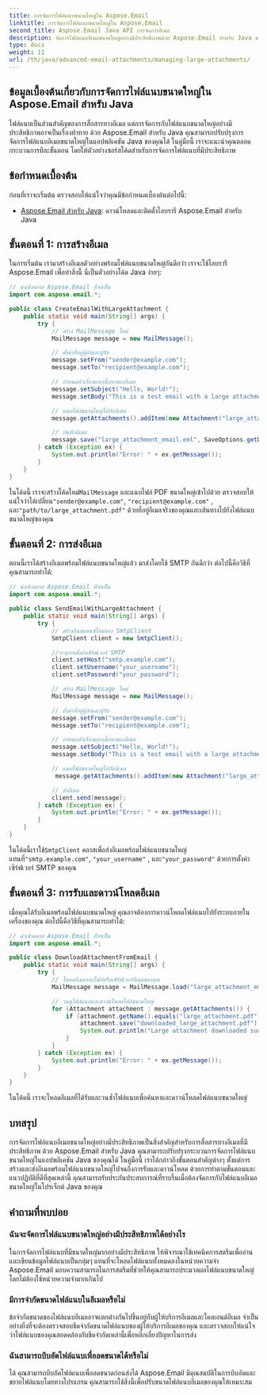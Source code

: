 ```yaml
---
title: การจัดการไฟล์แนบขนาดใหญ่ใน Aspose.Email
linktitle: การจัดการไฟล์แนบขนาดใหญ่ใน Aspose.Email
second_title: Aspose.Email Java API การจัดการอีเมล
description: จัดการไฟล์แนบอีเมลขนาดใหญ่อย่างมีประสิทธิภาพด้วย Aspose.Email สำหรับ Java คำแนะนำทีละขั้นตอนและซอร์สโค้ดสำหรับการจัดการไฟล์แนบที่มีประสิทธิภาพในแอปพลิเคชัน Java
type: docs
weight: 11
url: /th/java/advanced-email-attachments/managing-large-attachments/
---
```


## ข้อมูลเบื้องต้นเกี่ยวกับการจัดการไฟล์แนบขนาดใหญ่ใน Aspose.Email สำหรับ Java

ไฟล์แนบเป็นส่วนสำคัญของการสื่อสารทางอีเมล แต่การจัดการกับไฟล์แนบขนาดใหญ่อย่างมีประสิทธิภาพอาจเป็นเรื่องท้าทาย ด้วย Aspose.Email สำหรับ Java คุณสามารถปรับปรุงการจัดการไฟล์แนบอีเมลขนาดใหญ่ในแอปพลิเคชัน Java ของคุณได้ ในคู่มือนี้ เราจะแนะนำคุณตลอดกระบวนการทีละขั้นตอน โดยให้ตัวอย่างซอร์สโค้ดสำหรับการจัดการไฟล์แนบที่มีประสิทธิภาพ

## ข้อกำหนดเบื้องต้น

ก่อนที่เราจะเริ่มต้น ตรวจสอบให้แน่ใจว่าคุณมีข้อกำหนดเบื้องต้นต่อไปนี้:

- [Aspose.Email สำหรับ Java](https://releases.aspose.com/email/java/): ดาวน์โหลดและติดตั้งไลบรารี Aspose.Email สำหรับ Java

## ขั้นตอนที่ 1: การสร้างอีเมล

ในการเริ่มต้น เรามาสร้างอีเมลตัวอย่างพร้อมไฟล์แนบขนาดใหญ่กันดีกว่า เราจะใช้ไลบรารี Aspose.Email เพื่อทำสิ่งนี้ นี่เป็นตัวอย่างโค้ด Java ง่ายๆ:

```java
// นำเข้าคลาส Aspose.Email ที่จำเป็น
import com.aspose.email.*;

public class CreateEmailWithLargeAttachment {
    public static void main(String[] args) {
        try {
            // สร้าง MailMessage ใหม่
            MailMessage message = new MailMessage();

            // ตั้งค่าที่อยู่ผู้ส่งและผู้รับ
            message.setFrom("sender@example.com");
            message.setTo("recipient@example.com");

            // กำหนดหัวเรื่องและเนื้อหาของอีเมล
            message.setSubject("Hello, World!");
            message.setBody("This is a test email with a large attachment.");

            // แนบไฟล์ขนาดใหญ่ไปกับอีเมล
            message.getAttachments().addItem(new Attachment("large_attachment.pdf", "path/to/large_attachment.pdf"));

            // บันทึกอีเมล
            message.save("large_attachment_email.eml", SaveOptions.getDefaultEml());
        } catch (Exception ex) {
            System.out.println("Error: " + ex.getMessage());
        }
    }
}
```

 ในโค้ดนี้ เราจะสร้างโค้ดใหม่`MailMessage` และแนบไฟล์ PDF ขนาดใหญ่เข้าไปด้วย ตรวจสอบให้แน่ใจว่าได้เปลี่ยน`"sender@example.com"`, `"recipient@example.com"` , และ`"path/to/large_attachment.pdf"` ด้วยที่อยู่อีเมลจริงของคุณและเส้นทางไปยังไฟล์แนบขนาดใหญ่ของคุณ

## ขั้นตอนที่ 2: การส่งอีเมล

ตอนนี้เราได้สร้างอีเมลพร้อมไฟล์แนบขนาดใหญ่แล้ว มาส่งโดยใช้ SMTP กันดีกว่า ต่อไปนี้คือวิธีที่คุณสามารถทำได้:

```java
// นำเข้าคลาส Aspose.Email ที่จำเป็น
import com.aspose.email.*;

public class SendEmailWithLargeAttachment {
    public static void main(String[] args) {
        try {
            // สร้างอินสแตนซ์ใหม่ของ SmtpClient
            SmtpClient client = new SmtpClient();

            //ระบุการตั้งค่าเซิร์ฟเวอร์ SMTP
            client.setHost("smtp.example.com");
            client.setUsername("your_username");
            client.setPassword("your_password");

            // สร้าง MailMessage ใหม่
            MailMessage message = new MailMessage();

            // ตั้งค่าที่อยู่ผู้ส่งและผู้รับ
            message.setFrom("sender@example.com");
            message.setTo("recipient@example.com");

            // กำหนดหัวเรื่องและเนื้อหาของอีเมล
            message.setSubject("Hello, World!");
            message.setBody("This is a test email with a large attachment.");

            // แนบไฟล์ขนาดใหญ่ไปกับอีเมล
             message.getAttachments().addItem(new Attachment("large_attachment.pdf", "path/to/large_attachment.pdf"));

            // ส่งอีเมล
            client.send(message);
        } catch (Exception ex) {
            System.out.println("Error: " + ex.getMessage());
        }
    }
}
```

 ในโค้ดนี้เราใช้`SmtpClient` คลาสเพื่อส่งอีเมลพร้อมไฟล์แนบขนาดใหญ่ แทนที่`"smtp.example.com"`, `"your_username"` , และ`"your_password"` ด้วยการตั้งค่าเซิร์ฟเวอร์ SMTP ของคุณ

## ขั้นตอนที่ 3: การรับและดาวน์โหลดอีเมล

เมื่อคุณได้รับอีเมลพร้อมไฟล์แนบขนาดใหญ่ คุณอาจต้องการดาวน์โหลดไฟล์แนบไปยังระบบภายในเครื่องของคุณ ต่อไปนี้คือวิธีที่คุณสามารถทำได้:

```java
// นำเข้าคลาส Aspose.Email ที่จำเป็น
import com.aspose.email.*;

public class DownloadAttachmentFromEmail {
    public static void main(String[] args) {
        try {
            // โหลดอีเมลจากไฟล์หรือเซิร์ฟเวอร์อีเมลของคุณ
            MailMessage message = MailMessage.load("large_attachment_email.eml");

            // วนดูไฟล์แนบและดาวน์โหลดไฟล์ขนาดใหญ่
            for (Attachment attachment : message.getAttachments()) {
                if (attachment.getName().equals("large_attachment.pdf")) {
                    attachment.save("downloaded_large_attachment.pdf");
                    System.out.println("Large attachment downloaded successfully.");
                }
            }
        } catch (Exception ex) {
            System.out.println("Error: " + ex.getMessage());
        }
    }
}
```

ในโค้ดนี้ เราจะโหลดอีเมลที่ได้รับและวนซ้ำไฟล์แนบเพื่อค้นหาและดาวน์โหลดไฟล์แนบขนาดใหญ่

## บทสรุป

การจัดการไฟล์แนบอีเมลขนาดใหญ่อย่างมีประสิทธิภาพเป็นสิ่งสำคัญสำหรับการสื่อสารทางอีเมลที่มีประสิทธิภาพ ด้วย Aspose.Email สำหรับ Java คุณสามารถปรับปรุงกระบวนการจัดการไฟล์แนบขนาดใหญ่ในแอปพลิเคชัน Java ของคุณได้ ในคู่มือนี้ เราได้กล่าวถึงขั้นตอนสำคัญต่างๆ ตั้งแต่การสร้างและส่งอีเมลพร้อมไฟล์แนบขนาดใหญ่ไปจนถึงการรับและดาวน์โหลด ด้วยการทำตามขั้นตอนและแนวปฏิบัติที่ดีที่สุดเหล่านี้ คุณสามารถรับประกันประสบการณ์ที่ราบรื่นเมื่อต้องจัดการกับไฟล์แนบอีเมลขนาดใหญ่ในโปรเจ็กต์ Java ของคุณ

## คำถามที่พบบ่อย

### ฉันจะจัดการไฟล์แนบขนาดใหญ่อย่างมีประสิทธิภาพได้อย่างไร

ในการจัดการไฟล์แนบที่มีขนาดใหญ่มากอย่างมีประสิทธิภาพ ให้พิจารณาใช้เทคนิคการสตรีมเพื่ออ่านและเขียนข้อมูลไฟล์แนบเป็นกลุ่มๆ แทนที่จะโหลดไฟล์แนบทั้งหมดลงในหน่วยความจำ Aspose.Email มอบความสามารถในการสตรีมที่ช่วยให้คุณสามารถประมวลผลไฟล์แนบขนาดใหญ่โดยไม่ต้องใช้หน่วยความจำมากเกินไป

### มีการจำกัดขนาดไฟล์แนบในอีเมลหรือไม่

ข้อจำกัดขนาดของไฟล์แนบอีเมลอาจแตกต่างกันไปขึ้นอยู่กับผู้ให้บริการอีเมลและไคลเอนต์อีเมล จำเป็นอย่างยิ่งที่จะต้องตรวจสอบขีดจำกัดขนาดไฟล์แนบของผู้ให้บริการอีเมลของคุณ และตรวจสอบให้แน่ใจว่าไฟล์แนบของคุณสอดคล้องกับขีดจำกัดเหล่านี้เพื่อหลีกเลี่ยงปัญหาในการส่ง

### ฉันสามารถบีบอัดไฟล์แนบเพื่อลดขนาดได้หรือไม่

ได้ คุณสามารถบีบอัดไฟล์แนบเพื่อลดขนาดก่อนส่งได้ Aspose.Email มีคุณสมบัติในการบีบอัดและขยายไฟล์แนบโดยทางโปรแกรม คุณสามารถใช้สิ่งนี้เพื่อปรับขนาดไฟล์แนบอีเมลของคุณให้เหมาะสม